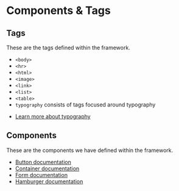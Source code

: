 # Components & Tags

## Tags
These are the tags defined within the framework.
- `<body>`
- `<hr>`
- `<html>`
- `<image>`
- `<link>`
- `<list>`
- `<table>`
- `typography` consists of tags focused around typography
* [Learn more about typography](typography.md)

## Components
These are the components we have defined within the framework.
* [Button documentation](button.md)
* [Container documentation](container.md)
* [Form documentation](form.md)
* [Hamburger documentation](hamburger.md)